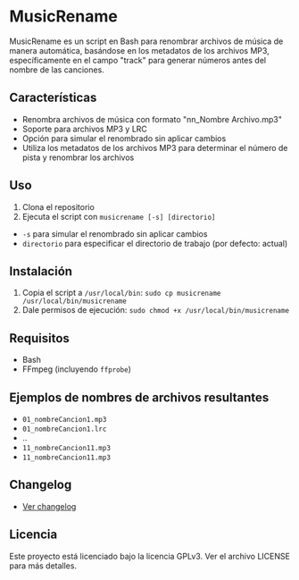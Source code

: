 # MusicRename

MusicRename es un script en Bash para renombrar archivos de música de manera automática, basándose en los metadatos de los archivos MP3, específicamente en el campo "track" para generar números antes del nombre de las canciones.

## Características

* Renombra archivos de música con formato "nn_Nombre Archivo.mp3"
* Soporte para archivos MP3 y LRC
* Opción para simular el renombrado sin aplicar cambios
* Utiliza los metadatos de los archivos MP3 para determinar el número de pista y renombrar los archivos

## Uso

1. Clona el repositorio
2. Ejecuta el script con `musicrename [-s] [directorio]`
 * `-s` para simular el renombrado sin aplicar cambios
 * `directorio` para especificar el directorio de trabajo (por defecto: actual)

## Instalación

1. Copia el script a `/usr/local/bin`: `sudo cp musicrename /usr/local/bin/musicrename`
2. Dale permisos de ejecución: `sudo chmod +x /usr/local/bin/musicrename`

## Requisitos

* Bash
* FFmpeg (incluyendo `ffprobe`)

## Ejemplos de nombres de archivos resultantes

* `01_nombreCancion1.mp3`
* `01_nombreCancion1.lrc`
*  ..
* `11_nombreCancion11.mp3`
* `11_nombreCancion11.mp3`

## Changelog

* [Ver changelog](CHANGELOG.md)

## Licencia

Este proyecto está licenciado bajo la licencia GPLv3. Ver el archivo LICENSE para más detalles.


